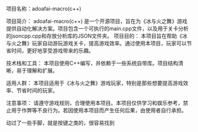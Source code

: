 项目名称：adoafai-macro(c++)

项目简介： adoafai-macro(c++) 是一个开源项目，旨在为《冰与火之舞》游戏提供自动化解决方案。项目包含一个可执行的main.cpp文件，以及用于关卡分析的jsoncpp.cpp和存放分析库的JSON文件夹。
项目目的： 本项目旨在帮助《冰与火之舞》玩家自动游玩游戏关卡，提高游戏效率。通过使用本项目，玩家可以节省时间，更好地享受游戏带来的乐趣。

技术栈和工具： 本项目使用C++编写，并依赖于一些系统自带库。项目结构清晰，易于理解和扩展。

适用人群： 本项目适用于《冰与火之舞》游戏玩家，特别是那些想要提高游戏效率、节省时间的玩家。

注意事项： 请遵守游戏规则，合理使用本项目。本项目仅供学习和娱乐参考，禁止用于作弊等不良行为。若因使用本项目而产生任何后果，由使用者自行承担。

动过了一些手脚，就是按键之类的，很容易找到
